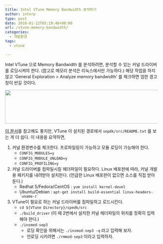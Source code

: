 ```yaml
---
title: Intel VTune Memory Bandwidth 분석하기
author: interp
type: post
date: 2018-01-22T05:19:48+00:00
url: /vtune-memory-bandwidth/
categories:
  - 개발환경
tags:
  - vtune

---
```

Intel VTune 으로 Memory Bandwidth 를 분석하려면, 분석할 수 있는 커널 드라이버를 로딩시켜야 한다. (참고로 메모리 분석은 리눅스에서만 가능하다.) 해당 작업을 하지 않고 'General Exploration > Analyze memory bandwidth' 를 체크하면 엄한 경고창이 반길 것이다.

<img class="aligncenter size-large wp-image-1272" src="/uploads/2018/01/before-1024x156.jpg" alt="" width="730" height="111" srcset="https://interp.blog/uploads/2018/01/before-1024x156.jpg 1024w, https://interp.blog/uploads/2018/01/before-300x46.jpg 300w, https://interp.blog/uploads/2018/01/before-768x117.jpg 768w, https://interp.blog/uploads/2018/01/before-1200x183.jpg 1200w, https://interp.blog/uploads/2018/01/before.jpg 1325w" sizes="(max-width: 730px) 100vw, 730px" />

[이 문서][1]를 참고해도 좋지만, VTune 이 설치된 경로에서 `sepdk/src/README.txt` 를 보는 게 더 쉽다. 이 내용을 요약하면,

  1. 커널 환경변수를 체크한다. 프로파일링이 가능하고 모듈 로딩이 가능해야 한다. 
      * `CONFIG_MODULES=y`
      * `CONFIG_MODULE_UNLOAD=y`
      * `CONFIG_PROFILING=y`
  2. 커널 드라이버를 컴파일시킬 헤더파일이 필요하다. Linux 배포판에 따라, 커널 개발용 패키지를 내려받아 설치한다. (언급한 Linux 배포판이 없으면 소스를 직접 받아둔다.) 
      * Redhat 5/Fedora/CentOS : `yum install kernel-devel`
      * Ubuntu/Debian : `` apt-get install build-essential linux-headers-`uname-r` ``
  3. VTune이 필요로 하는 커널 드라이버를 컴파일하고 로드시킨다. 
      * `cd ${VTune Directory}/spedk/src`
      * `./build_driver` (이 때 2번에서 설치한 커널 헤더파일의 위치를 정확히 입력해야 한다.)
      * `./insmod-sep3` <ul style="list-style-type: circle;">
          <li>
            로딩 확인을 위해서는 <code>./insmod-sep3 -q</code> 라고 입력해 보자.
          </li>
          <li>
            언로딩 시키려면 <code>./rmmod-sep3</code> 이라고 입력하자.
          </li>
        </ul>

 [1]: https://software.intel.com/en-us/vtune-amplifier-help-building-and-installing-the-sampling-drivers-for-linux-targets
